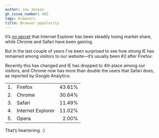 ```yaml
---
author: Jon Jensen
gh_issue_number: 402
tags: browsers
title: Browser popularity
---
```




It’s [no secret](https://www.pcmag.com/article2/0,2817,2379105,00.asp) that Internet Explorer has been steadily losing market share, while Chrome and Safari have been gaining.

But in the last couple of years I’ve been surprised to see how strong IE has remained among visitors to our website—​it’s usually been #2 after Firefox.

Recently this has changed and IE has dropped to 4th place among our visitors, and Chrome now has more than double the users that Safari does, as reported by Google Analytics:

<table border="0" cellpadding="1" cellspacing="5">

<tbody><tr>
<td>1.</td>
<td>Firefox</td>
<td align="right">43.61%</td>
</tr>

<tr>
<td>2.</td>
<td>Chrome</td>
<td align="right">30.64%</td>
</tr>

<tr>
<td>3.</td>
<td>Safari</td>
<td align="right">11.49%</td>
</tr>

<tr>
<td>4.</td>
<td>Internet Explorer</td>
<td align="right">11.02%</td>
</tr>

<tr>
<td>5.</td>
<td>Opera</td>
<td align="right">2.00%</td>
</tr>

</tbody></table>

That’s heartening. :)


